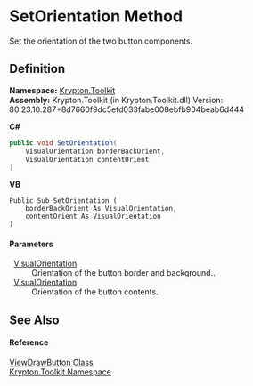 # SetOrientation Method


Set the orientation of the two button components.



## Definition
**Namespace:** <a href="79d2eac2-21f4-54ff-7552-b20c33c30600.md">Krypton.Toolkit</a>  
**Assembly:** Krypton.Toolkit (in Krypton.Toolkit.dll) Version: 80.23.10.287+8d7660f9dc5efd033fabe008ebfb904beab6d444

**C#**
``` C#
public void SetOrientation(
	VisualOrientation borderBackOrient,
	VisualOrientation contentOrient
)
```
**VB**
``` VB
Public Sub SetOrientation ( 
	borderBackOrient As VisualOrientation,
	contentOrient As VisualOrientation
)
```



#### Parameters
<dl><dt>  <a href="d38051f8-c2cc-e81c-0029-02f7ad46f2fa.md">VisualOrientation</a></dt><dd>Orientation of the button border and background..</dd><dt>  <a href="d38051f8-c2cc-e81c-0029-02f7ad46f2fa.md">VisualOrientation</a></dt><dd>Orientation of the button contents.</dd></dl>

## See Also


#### Reference
<a href="bdfd48bd-9f28-acc4-7e42-3a9b4952ce9e.md">ViewDrawButton Class</a>  
<a href="79d2eac2-21f4-54ff-7552-b20c33c30600.md">Krypton.Toolkit Namespace</a>  
